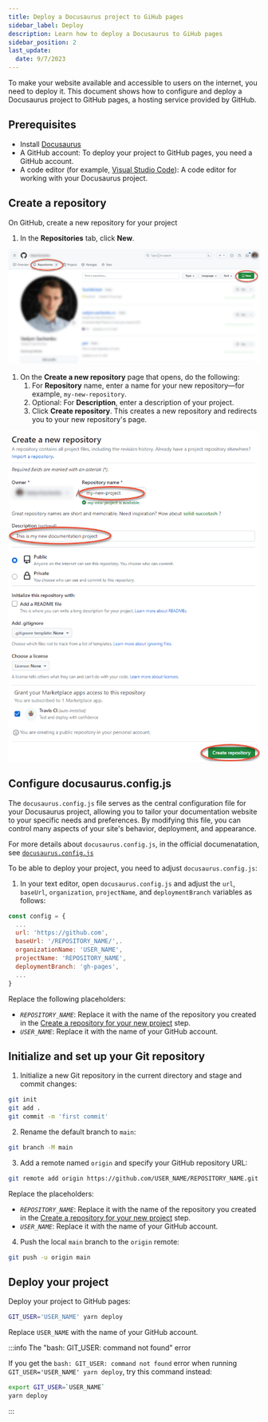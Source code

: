 ```yaml
---
title: Deploy a Docusaurus project to GiHub pages
sidebar_label: Deploy
description: Learn how to deploy a Docusaurus to GiHub pages
sidebar_position: 2
last_update: 
  date: 9/7/2023
---
```


To make your website available and accessible to users on the internet, you need to deploy it. 
This document shows how to configure and deploy a Docusaurus project to GitHub pages, a hosting service provided by GitHub.

## Prerequisites

* Install [Docusaurus](/docs/docusaurus/install-docusaurus-project.md)
* A GitHub account: To deploy your project to GitHub pages, you need a GitHub account.
* A code editor (for example, [Visual Studio Code](https://code.visualstudio.com/)): A code editor for working with your Docusaurus project.

## Create a repository

On GitHub, create a new repository for your project

1. In the **Repositories** tab, click **New**.

![repositories-new](/docs/docusaurus/repositories-new.png)

1. On the **Create a new repository** page that opens, do the following:
   1. For **Repository** name, enter a name for your new repository—for example, `my-new-repository`.
   2. Optional: For **Description**, enter a description of your project.
   3. Click **Create repository**. This creates a new repository and redirects you to your new repository's page. 

![create-repository](/docs/docusaurus/create-repository.png)

## Configure docusaurus.config.js

The `docusaurus.config.js` file serves as the central configuration file for your Docusaurus project, allowing you to tailor your documentation website to your specific needs and preferences.
By modifying this file, you can control many aspects of your site's behavior, deployment, and appearance.

For more details about `docusaurus.config.js`, in the official documenatation, see [`docusaurus.config.js`](https://docusaurus.io/docs/2.1.0/api/docusaurus-config)

To be able to deploy your project, you need to adjust `docusaurus.config.js`:

1. In your text editor, open `docusaurus.config.js` and adjust the `url`, `baseUrl`, `organization`, `projectName`, and `deploymentBranch` variables as follows:
```js
const config = {
  ...
  url: 'https://github.com',
  baseUrl: '/REPOSITORY_NAME/',.
  organizationName: 'USER_NAME',
  projectName: 'REPOSITORY_NAME',
  deploymentBranch: 'gh-pages',
  ...
}
  ```

Replace the following placeholders:
* *`REPOSITORY_NAME`*: Replace it with the name of the repository you created in the [Create a repository for your new project](#create-a-repository) step.
* *`USER_NAME`*: Replace it with the name of your GitHub account.


## Initialize and set up your Git repository

1. Initialize a new Git repository in the current directory and stage and commit changes:

```bash
git init
git add .
git commit -m 'first commit'
```

2. Rename the default branch to `main`:

```bash
git branch -M main
```

3. Add a remote named `origin` and specify your GitHub repository URL:

```bash
git remote add origin https://github.com/USER_NAME/REPOSITORY_NAME.git
```

Replace the placeholders:
* *`REPOSITORY_NAME`*: Replace it with the name of the repository you created in the [Create a repository for your new project](#create-a-repository) step.
* *`USER_NAME`*: Replace it with the name of your GitHub account.

4. Push the local `main` branch to the `origin` remote:

```bash
git push -u origin main
```

## Deploy your project

Deploy your project to GitHub pages:

```bash
GIT_USER='USER_NAME' yarn deploy
```

Replace `USER_NAME` with the name of your GitHub account.

:::info The "bash: GIT_USER: command not found" error

If you get the `bash: GIT_USER: command not found` error when running `GIT_USER='USER_NAME' yarn deploy`, try this command instead:

```bash
export GIT_USER=`USER_NAME`
yarn deploy
```

:::